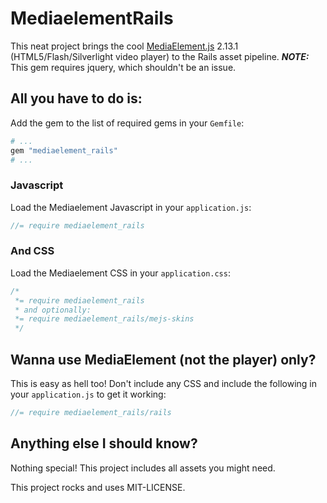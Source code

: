 #  MediaelementRails #

This neat project brings the cool [MediaElement.js](http://mediaelementjs.com/) 2.13.1 (HTML5/Flash/Silverlight video player) to the Rails asset pipeline. __*NOTE:*__ This gem requires jquery, which shouldn't be an issue.

## All you have to do is: ##

Add the gem to the list of required gems in your `Gemfile`:

``` ruby
# ...
gem "mediaelement_rails"
# ...
```

### Javascript ###

Load the Mediaelement Javascript in your `application.js`:

``` javascript
//= require mediaelement_rails
```

### And CSS ###

Load the Mediaelement CSS in your `application.css`:

``` css
/*
 *= require mediaelement_rails
 * and optionally:
 *= require mediaelement_rails/mejs-skins
 */
```

## Wanna use MediaElement (not the player) only? ##

This is easy as hell too! 
Don't include any CSS and include the following in your `application.js` to get it working:

``` javascript
//= require mediaelement_rails/rails
```

## Anything else I should know? ##

Nothing special! This project includes all assets you might need.

This project rocks and uses MIT-LICENSE.
